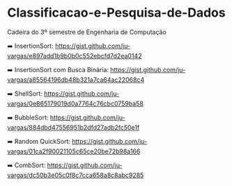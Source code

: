 # Classificacao-e-Pesquisa-de-Dados
Cadeira do 3º semestre de Engenharia de Computação

 ➡️ InsertionSort: https://gist.github.com/ju-vargas/e897add1b9b0b0c552ebcfd7d2ea0142 
 
 ➡️ InsertionSort com Busca Binária: https://gist.github.com/ju-vargas/a85564196db48b321a7ca64ac22068c4
 
 ➡️ ShellSort: https://gist.github.com/ju-vargas/0e865179019d0a7764c76cbc0759ba58
 
 ➡️ BubbleSort: https://gist.github.com/ju-vargas/884dbd47556951b2dfd27adb2fc50e1f
 
 ➡️ Random QuickSort: https://gist.github.com/ju-vargas/01ca2f90021105c65ce20be72b98a166
 
 ➡️ CombSort: https://gist.github.com/ju-vargas/dc50b3e05c0f8c7cca658a8c8abc9285

 

